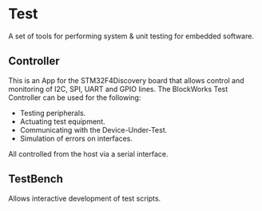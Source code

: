Test
====

A set of tools for performing system &amp; unit testing for embedded software.

Controller
----------
This is an App for the STM32F4Discovery board that allows control and monitoring of I2C, SPI, UART and GPIO lines.
The BlockWorks Test Controller can be used for the following:
- Testing peripherals.
- Actuating test equipment.
- Communicating with the Device-Under-Test.
- Simulation of errors on interfaces.

All controlled from the host via a serial interface.

TestBench
---------
Allows interactive development of test scripts.
